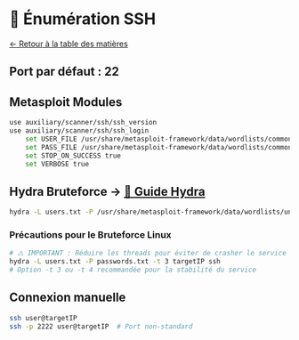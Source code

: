 # 🔐 Énumération SSH

[← Retour à la table des matières](../README.md)

## Port par défaut : 22

## Metasploit Modules
```bash
use auxiliary/scanner/ssh/ssh_version
use auxiliary/scanner/ssh/ssh_login
    set USER_FILE /usr/share/metasploit-framework/data/wordlists/common_users.txt
    set PASS_FILE /usr/share/metasploit-framework/data/wordlists/common_passwords.txt
    set STOP_ON_SUCCESS true
    set VERBOSE true
```

## Hydra Bruteforce → [📖 Guide Hydra](../06-tools/hydra.md)
```bash
hydra -L users.txt -P /usr/share/metasploit-framework/data/wordlists/unix_passwords.txt targetIP ssh
```

### Précautions pour le Bruteforce Linux
```bash
# ⚠️ IMPORTANT : Réduire les threads pour éviter de crasher le service SSH
hydra -L users.txt -P passwords.txt -t 3 targetIP ssh
# Option -t 3 ou -t 4 recommandée pour la stabilité du service
```

## Connexion manuelle
```bash
ssh user@targetIP
ssh -p 2222 user@targetIP  # Port non-standard
```